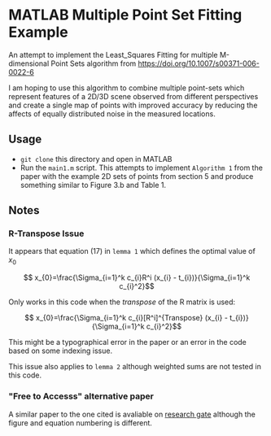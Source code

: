 # MATLAB Multiple Point Set Fitting Example

An attempt to implement the Least_Squares Fitting for multiple M-dimensional Point Sets algorithm from https://doi.org/10.1007/s00371-006-0022-6

I am hoping to use this algorithm to combine multiple point-sets which represent features of a 2D/3D scene observed from different perspectives and create a single map of points with improved accuracy by reducing the affects of equally distributed noise in the measured locations.

## Usage
* `git clone` this directory and open in MATLAB
* Run the `main1.m` script. This attempts to implement `Algorithm 1` from the paper with the example 2D sets of points from section 5 and produce something similar to Figure 3.b and Table 1.

## Notes
### R-Transpose Issue
It appears that equation (17) in `lemma 1` which defines the optimal value of $x_{0}$

$$ x_{0}=\frac{\Sigma_{i=1}^k c_{i}R^i  (x_{i} - t_{i})}{\Sigma_{i=1}^k c_{i}^2}$$

Only works in this code when the *transpose* of the R matrix is used:

$$ x_{0}=\frac{\Sigma_{i=1}^k c_{i}[R^i]^{Transpose} (x_{i} - t_{i})}{\Sigma_{i=1}^k c_{i}^2}$$

This might be a typographical error in the paper or an error in the code based on some indexing issue.

This issue also applies to `lemma 2` although weighted sums are not tested in this code.

### "Free to Accesss" alternative paper
A similar paper to the one cited is avaliable on [research gate](https://www.researchgate.net/publication/225420764_Least-squares_fitting_of_multiple_M_-dimensional_point_sets) although the figure and equation numbering is different.



